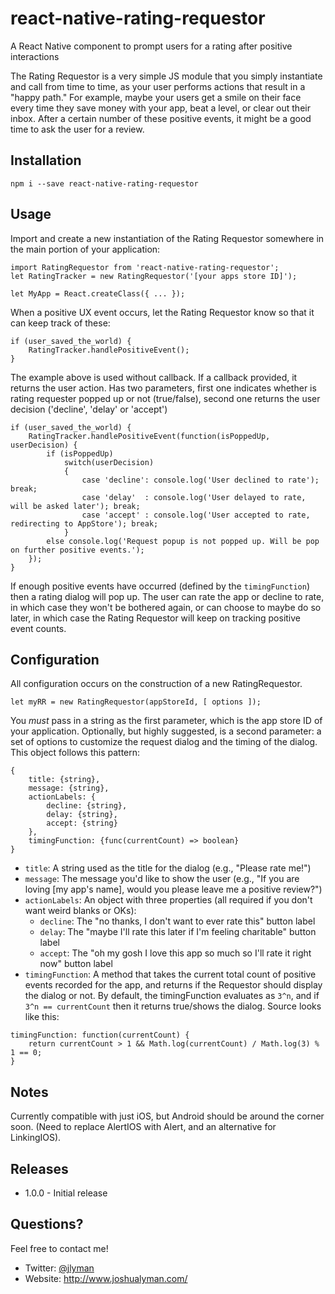 # react-native-rating-requestor

A React Native component to prompt users for a rating after positive interactions

The Rating Requestor is a very simple JS module that you simply instantiate and call from time to time, as your user performs actions that result in a "happy path." For example, maybe your users get a smile on their face every time they save money with your app, beat a level, or clear out their inbox. After a certain number of these positive events, it might be a good time to ask the user for a review. 

## Installation

    npm i --save react-native-rating-requestor

## Usage

Import and create a new instantiation of the Rating Requestor somewhere in the main portion of your application:

    import RatingRequestor from 'react-native-rating-requestor';
    let RatingTracker = new RatingRequestor('[your apps store ID]');

    let MyApp = React.createClass({ ... });

When a positive UX event occurs, let the Rating Requestor know so that it can keep track of these:

	if (user_saved_the_world) {
		RatingTracker.handlePositiveEvent();
	}

The example above is used without callback. If a callback provided, it returns the user action. Has two parameters, first one indicates whether is rating requester popped up or not (true/false), second one returns the user decision ('decline', 'delay' or 'accept')

	if (user_saved_the_world) {
		RatingTracker.handlePositiveEvent(function(isPoppedUp, userDecision) {
			if (isPoppedUp)
				switch(userDecision)
				{
					case 'decline': console.log('User declined to rate'); break;
					case 'delay'  : console.log('User delayed to rate, will be asked later'); break;
					case 'accept' : console.log('User accepted to rate, redirecting to AppStore'); break;
				}
			else console.log('Request popup is not popped up. Will be pop on further positive events.');
		});
	}

If enough positive events have occurred (defined by the `timingFunction`) then a rating dialog will pop up. The user can rate the app or decline to rate, in which case they won't be bothered again, or can choose to maybe do so later, in which case the Rating Requestor will keep on tracking positive event counts.

## Configuration

All configuration occurs on the construction of a new RatingRequestor. 

    let myRR = new RatingRequestor(appStoreId, [ options ]);

You *must* pass in a string as the first parameter, which is the app store ID of your application. Optionally, but highly suggested, is a second parameter: a set of options to customize the request dialog and the timing of the dialog. This object follows this pattern:

	{
		title: {string},
        message: {string},
        actionLabels: {
        	decline: {string},
        	delay: {string},
        	accept: {string}
        },
        timingFunction: {func(currentCount) => boolean}
	}

- `title`: A string used as the title for the dialog (e.g., "Please rate me!")
- `message`: The message you'd like to show the user (e.g., "If you are loving [my app's name], would you please leave me a positive review?")
- `actionLabels`: An object with three properties (all required if you don't want weird blanks or OKs):
  - `decline`: The "no thanks, I don't want to ever rate this" button label
  - `delay`: The "maybe I'll rate this later if I'm feeling charitable" button label
  - `accept`: The "oh my gosh I love this app so much so I'll rate it right now" button label
- `timingFunction`: A method that takes the current total count of positive events recorded for the app, and returns if the Requestor should display the dialog or not. By default, the timingFunction evaluates as `3^n`, and if `3^n == currentCount` then it returns true/shows the dialog. Source looks like this:

```
timingFunction: function(currentCount) {
    return currentCount > 1 && Math.log(currentCount) / Math.log(3) % 1 == 0;
}
```

## Notes

Currently compatible with just iOS, but Android should be around the corner soon. (Need to replace AlertIOS with Alert, and an alternative for LinkingIOS).

## Releases

- 1.0.0 - Initial release

## Questions?

Feel free to contact me!

- Twitter: [@jlyman](https://www.twitter.com/jlyman)
- Website: http://www.joshualyman.com/
